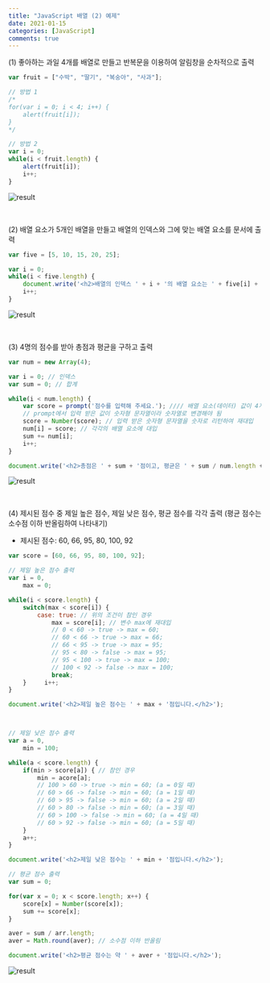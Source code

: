 ```yaml
---
title: "JavaScript 배열 (2) 예제"
date: 2021-01-15
categories: [JavaScript]
comments: true
---
```


(1) 좋아하는 과일 4개를 배열로 만들고 반복문을 이용하여 알림창을 순차적으로 출력

```js
var fruit = ["수박", "딸기", "복숭아", "사과"];

// 방법 1
/*
for(var i = 0; i < 4; i++) {
	alert(fruit[i]);
}
*/

// 방법 2
var i = 0;
while(i < fruit.length) {
	alert(fruit[i]);
    i++;
}
```

![result](https://img1.daumcdn.net/thumb/R1280x0/?scode=mtistory2&fname=https%3A%2F%2Fblog.kakaocdn.net%2Fdn%2FcF9Ksp%2FbtqTAFbTS2C%2FB9sBeQO9NecKEBam0o6ek1%2Fimg.png)

<br>

(2) 배열 요소가 5개인 배열을 만들고 배열의 인덱스와 그에 맞는 배열 요소를 문서에 출력

```js
var five = [5, 10, 15, 20, 25];

var i = 0;
while(i < five.length) {
	document.write('<h2>배열의 인덱스 ' + i + '의 배열 요소는 ' + five[i] + '입니다</h2>');
    i++;
}
```

![result](https://img1.daumcdn.net/thumb/R1280x0/?scode=mtistory2&fname=https%3A%2F%2Fblog.kakaocdn.net%2Fdn%2Ft4yOw%2FbtqTADZrqxH%2F7bImdKB1CHFRXgLzGmSGs0%2Fimg.png)

<br>

(3) 4명의 점수를 받아 총점과 평균을 구하고 출력

```js
var num = new Array(4);

var i = 0; // 인덱스
var sum = 0; // 합계

while(i < num.length) {
    var score = prompt('점수를 입력해 주세요.'); //// 배열 요소(데이터) 값이 4개인 배열 생성
    // prompt에서 입력 받은 값이 숫자형 문자열이라 숫자열로 변경해야 됨
    score = Number(score); // 입력 받은 숫자형 문자열을 숫자로 리턴하여 재대입
    num[i] = score; // 각각의 배열 요소에 대입
    sum += num[i];
    i++;
}

document.write('<h2>총점은 ' + sum + '점이고, 평균은 ' + sum / num.length + '입니다.</h2>');
```

![result](https://img1.daumcdn.net/thumb/R1280x0/?scode=mtistory2&fname=https%3A%2F%2Fblog.kakaocdn.net%2Fdn%2FbpWXvL%2FbtqTENAiuSB%2FwSQtdQ1GJYkpJqxMU9x48K%2Fimg.png)

<br>

(4) 제시된 점수 중 제일 높은 점수, 제일 낮은 점수, 평균 점수를 각각 출력 (평균 점수는 소수점 이하 반올림하여 나타내기)

- 제시된 점수: 60, 66, 95, 80, 100, 92

```js
var score = [60, 66, 95, 80, 100, 92];

// 제일 높은 점수 출력
var i = 0,
    max = 0;

while(i < score.length) {
    switch(max < score[i]) {
        case: true: // 위의 조건이 참인 경우
            max = score[i]; // 변수 max에 재대입
            // 0 < 60 -> true -> max = 60;
            // 60 < 66 -> true -> max = 66;
            // 66 < 95 -> true -> max = 95;
            // 95 < 80 -> false -> max = 95;
            // 95 < 100 -> true -> max = 100;
            // 100 < 92 -> false -> max = 100;
            break;
    }     i++;
}

document.write('<h2>제일 높은 점수는 ' + max + '점입니다.</h2>');



// 제일 낮은 점수 출력
var a = 0,
    min = 100;

while(a < score.length) {
    if(min > score[a]) { // 참인 경우
        min = acore[a];
        // 100 > 60 -> true -> min = 60; (a = 0일 때)
        // 60 > 66 -> false -> min = 60; (a = 1일 때)
        // 60 > 95 -> false -> min = 60; (a = 2일 때)
        // 60 > 80 -> false -> min = 60; (a = 3일 때)
        // 60 > 100 -> false -> min = 60; (a = 4일 때)
        // 60 > 92 -> false -> min = 60; (a = 5일 때)
    }
    a++;
}

document.write('<h2>제일 낮은 점수는 ' + min + '점입니다.</h2>');

// 평균 점수 출력
var sum = 0;

for(var x = 0; x < score.length; x++) {
    score[x] = Number(score[x]);
    sum += score[x];
}

aver = sum / arr.length;
aver = Math.round(aver); // 소수점 이하 반올림

document.write('<h2>평균 점수는 약 ' + aver + '점입니다.</h2>');
```

![result](https://img1.daumcdn.net/thumb/R1280x0/?scode=mtistory2&fname=https%3A%2F%2Fblog.kakaocdn.net%2Fdn%2Fcw01rr%2FbtqTDcU5Jld%2FcWsJKHkLz2QKHti2hk31S1%2Fimg.png)